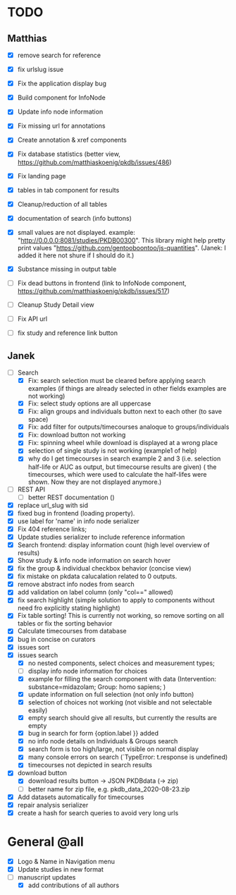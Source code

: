 # TODO
## Matthias
- [x] remove search for reference
- [x] fix urlslug issue
- [x] Fix the application display bug
- [x] Build component for InfoNode
- [x] Update info node information
- [x] Fix missing url for annotations
- [x] Create annotation & xref components
- [x] Fix database statistics (better view, https://github.com/matthiaskoenig/pkdb/issues/486)
- [x] Fix landing page
- [x] tables in tab component for results
- [x] Cleanup/reduction of all tables
- [x] documentation of search (info buttons)
- [x] small values are not displayed. example: "http://0.0.0.0:8081/studies/PKDB00300". This library might help pretty print values "https://github.com/gentooboontoo/js-quantities". (Janek: I added it here not shure if I should do it.)
- [x] Substance missing in output table

- [ ] Fix dead buttons in frontend (link to InfoNode component, https://github.com/matthiaskoenig/pkdb/issues/517)
- [ ] Cleanup Study Detail view

- [ ] Fix API url
- [ ] fix study and reference link button

## Janek
- [ ] Search
    - [x] Fix: search selection must be cleared before applying search examples (if things are 
    already selected in other fields examples are not working)
    - [x] Fix: select study options are all uppercase
    - [x] Fix: align groups and individuals button next to each other (to save space)
    - [x] Fix: add filter for outputs/timecourses analoque to groups/individuals
    - [x] Fix: download button not working
    - [x] Fix: spinning wheel while download is displayed at a wrong place
    - [x] selection of single study is not working (example1 of help)
    - [x] why do I get timecourses in search example 2 and 3 (i.e. selection half-life or AUC as output,
    but timecourse results are given) ( the timecourses, which were used to calculate the half-lifes were shown. Now they are not displayed anymore.)
- [ ] REST API 
     - [ ] better REST documentation ()

- [x] replace url_slug with sid
- [x] fixed bug in frontend (loading property).
- [x] use label for 'name' in info node serializer
- [x] Fix 404 reference links;
- [x] Update studies serializer to include reference information
- [x] Search frontend: display information count (high level overview of results)
- [x] Show study & info node information on search hover
- [x] fix the group & individual checkbox behavior (concise view)
- [x] fix mistake on pkdata calucalation related to 0 outputs.
- [x] remove abstract info nodes from search
- [x] add validation on label column (only "col==" allowed) 
- [x] fix search highlight (simple solution to apply to components without need fro explicitly stating highlight)
- [x] Fix table sorting! This is currently not working, so remove sorting on all tables or fix the sorting behavior
- [x] Calculate timecourses from database
- [x] bug in concise on curators
- [x] issues sort
- [x] issues search
    - [x] no nested components, select choices and measurement types;
    - [ ] display info node information for choices
    - [x] example for filling the search component with data (Intervention: substance=midazolam; Group: homo sapiens; )
    - [x] update information on full selection (not only info button)
    - [x] selection of choices not working (not visible and not selectable easily)
    - [x] empty search should give all results, but currently the results are empty
    - [x] bug in search for form {option.label }} added
    - [x] no info node details on Individuals & Groups search
    - [x] search form is too high/large, not visible on normal display
    - [x] many console errors on search (`TypeError: t.response is undefined)
    - [x] timecourses not depicted in search results
- [x] download button
    - [x] download results button -> JSON PKDBdata (-> zip) 
    - [ ] better name for zip file, e.g. pkdb_data_2020-08-23.zip
- [x] Add datasets automatically for timecourses
- [x] repair analysis serializer
- [x] create a hash for search queries to avoid very long urls  

# General @all
- [x] Logo & Name in Navigation menu
- [x] Update studies in new format
- [ ] manuscript updates
    -[x] add contributions of all authors